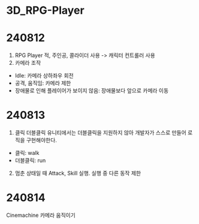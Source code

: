 # 3D_RPG-Player
# 240812
1. RPG Player
적, 주인공, 콜라이더 사용 -> 캐릭터 컨트롤러 사용
2. 카메라 조작
- Idle: 카메라 상하좌우 회전
- 공격, 움직임: 카메라 제한
- 장애물로 인해 플레이어가 보이지 않음: 장애물보다 앞으로 카메라 이동

# 240813
1. 클릭 더블클릭
유니티에서는 더블클릭을 지원하지 않아 개발자가 스스로 만들어 로직을 구현해야한다.
- 클릭: walk
- 더블클릭: run
2. 멈춘 상태일 때 Attack, Skill 실행. 실행 중 다른 동작 제한

# 240814
Cinemachine 카메라 움직이기